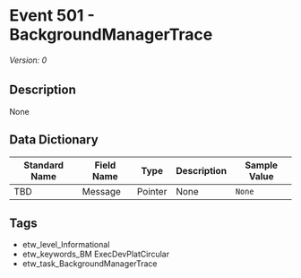 # Event 501 - BackgroundManagerTrace
###### Version: 0

## Description
None

## Data Dictionary
|Standard Name|Field Name|Type|Description|Sample Value|
|---|---|---|---|---|
|TBD|Message|Pointer|None|`None`|

## Tags
* etw_level_Informational
* etw_keywords_BM ExecDevPlatCircular
* etw_task_BackgroundManagerTrace